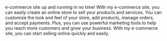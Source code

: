 e-commerce site up and running in no time! With my e-commerce site, you can easily create an online store to sell your products and services. You can customize the look and feel of your store, add products, manage orders, and accept payments. Plus, you can use powerful marketing tools to help you reach more customers and grow your business. With my e-commerce site, you can start selling online quickly and easily.

